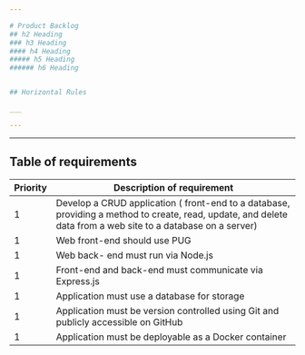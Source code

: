 ```yaml
---

# Product Backlog
## h2 Heading
### h3 Heading
#### h4 Heading
##### h5 Heading
###### h6 Heading


## Horizontal Rules

___

---
```


***




## Table of requirements

| Priority| Description of requirement |
| ------ | ----------- |
| 1|Develop a CRUD application ( front-end to a database, providing a method to create, read, update, and delete data from a web site to a database on a server)  | engine | engine to be used for processing templates. Handlebars is the default. |
| 1|  Web front-end should use PUG|
| 1|  Web back- end must run via Node.js|
| 1|  Front-end and back-end must communicate via Express.js|
| 1|   Application must use a database for storage
| 1|   Application must be version controlled using Git and publicly accessible on GitHub|
| 1|   Application must be deployable as a Docker container|



